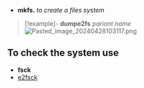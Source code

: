 - **mkfs.** 
	 *to create a files system*
>[!example]- **dumpe2fs** *pariont name*
 ![Pasted_image_20240428103117.png](/static/Pasted_image_20240428103117.png)

## To check the system use 
- **fsck**
- [e2fsck](/e2fsck.md) 